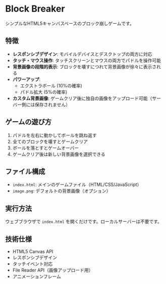 # Block Breaker

シンプルなHTML5キャンバスベースのブロック崩しゲームです。

## 特徴

- **レスポンシブデザイン**: モバイルデバイスとデスクトップの両方に対応
- **タッチ・マウス操作**: タッチスクリーンとマウスの両方でパドルを操作可能
- **背景画像の段階的表示**: ブロックを壊すにつれて背景画像が徐々に表示される
- **パワーアップ**: 
  - エクストラボール (10%の確率)
  - パドル拡大 (5%の確率)
- **カスタム背景画像**: ゲームクリア後に独自の画像をアップロード可能（サーバー側には保存されません）

## ゲームの遊び方

1. パドルを左右に動かしてボールを跳ね返す
2. 全てのブロックを壊すとゲームクリア
3. ボールを落とすとゲームオーバー
4. ゲームクリア後は新しい背景画像を選択できる

## ファイル構成

- `index.html`: メインのゲームファイル（HTML/CSS/JavaScript）
- `image.png`: デフォルトの背景画像（オプション）

## 実行方法

ウェブブラウザで `index.html` を開くだけです。ローカルサーバーは不要です。

## 技術仕様

- HTML5 Canvas API
- レスポンシブデザイン
- タッチイベント対応
- File Reader API（画像アップロード用）
- アニメーションフレーム
